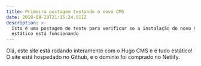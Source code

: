 ```yaml
---
title: Primeira postagem testando o novo CMS
date: 2018-08-20T21:15:24.511Z
description: >-
  Isto é uma postagem de teste para verificar se a instalação do novo CMS
  estático está funcionando
---
```

Olá, este site está rodando interamente com o Hugo CMS e é tudo estático! O site está hospedado no Github, e o domínio foi comprado no Netlify.
